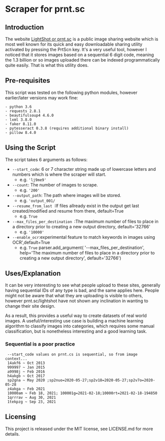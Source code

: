 # Scraper for prnt.sc

## Introduction

The website [LightShot or prnt.sc](https://prnt.sc/) is a public image sharing website which is most well known for its quick and easy
downloadable sharing utility activated by pressing the PrtScn key. It's a very useful tool, however I noticed that it stores images
based on a sequential 6 digit code, meaning the 1.3 billion or so images uploaded there can be indexed programmatically quite easily.
That is what this utility does.

## Pre-requisites

This script was tested on the following python modules, however earlier/later versions may work fine:

```
- python 3.6
- requests 2.8.1
- beautifulsoup4 4.6.0
- lxml 3.8.0
- faker 8.11.0
- pytesseract 0.3.8 (requires additional binary install)
- pillow 8.4.0
```

## Using the Script

The script takes 6 arguments as follows:

* ```--start_code```: 6 or 7 character string made up of lowercase letters and numbers which is where the scraper will start.
  * e.g. ```'lj9me9'```
* ```--count```: The number of images to scrape.
  * e.g. ```'200'```
* ```--output_path```: The path where images will be stored.
  * e.g. ```'output_001/```
* ```--resume_from_last ```:If files allready exist in the output get last created/modified and resume from there, default=True
  * e.g. ```True```
* ```--max_files_per_destination ```:The maximum number of files to place in a directory prior to creating a new output directory, default='32766'
  * e.g. ```'10000'```
* ```--enable_ocr```:experimental feature to match keywords in images using OCR',default=True
  * e.g. ```True```
parser.add_argument(
        '--max_files_per_destination',
        help='The maximum number of files to place in a directory prior to creating a new output directory',
        default='32766')
        
  
## Uses/Explanation

It can be very interesting to see what people upload to these sites, generally having sequential IDs of any type is bad, and the
same applies here. People might not be aware that what they are uploading is visible to others, however prnt.sc/lightshot have
not shown any inclination in wanting to change their site design.

As a result, this provides a useful way to create datasets of real world images. A useful/interesting use case is building a machine
learning algorithm to classify images into categories, which requires some manual classification, but is nonetheless interesting
and a good learning task.

### Sequential is a poor practice
     --start_code values on prnt.cs is sequential, so from image context...
     14akf6 ~ Oct 2013
     999997 ~ Jan 2015
     a9998j ~ Feb 2016
     h4akgb ~ Oct 2017
     sp2gna ~ May 2020 ;sp2nuo=2020-05-27;sp2v18=2020-05-27;sp2v7o=2020-05-28
     z4akga ~ Feb 2021
     10000am ~ Feb 18, 2021; 100001g=2021-02-18;10000rt=2021-02-18-194850
     1qrrrav ~ Aug 30, 2021
     1tekpzg ~ Sep 23, 2021
     
## Licensing

This project is released under the MIT license, see LICENSE.md for more details.
